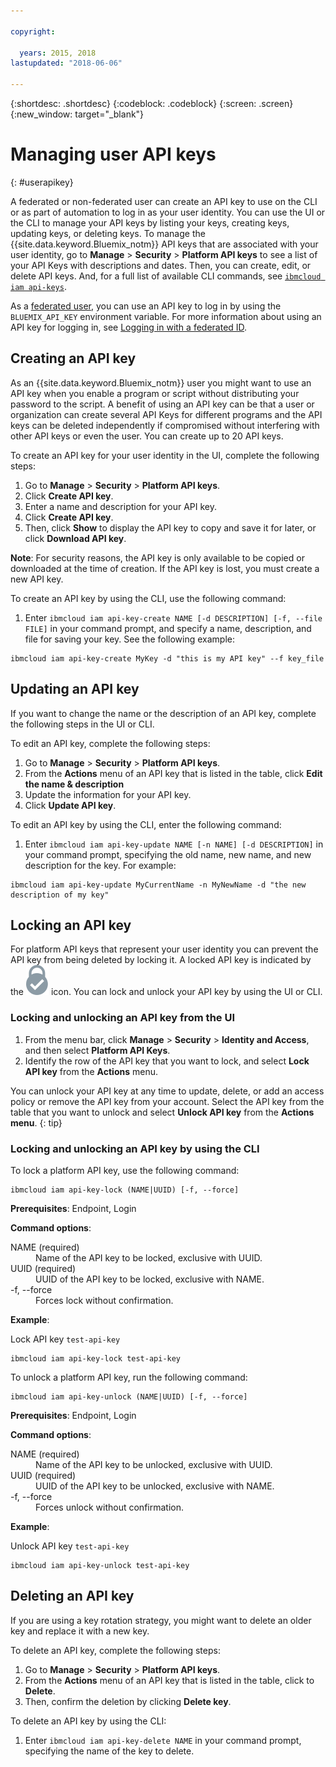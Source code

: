 ```yaml
---

copyright:

  years: 2015, 2018
lastupdated: "2018-06-06"

---
```


{:shortdesc: .shortdesc}
{:codeblock: .codeblock}
{:screen: .screen}
{:new_window: target="_blank"}

# Managing user API keys
{: #userapikey}

A federated or non-federated user can create an API key to use on the CLI or as part of automation to log in as your user identity. You can use the UI or the CLI to manage your API keys by listing your keys, creating keys, updating keys, or deleting keys. To manage the {{site.data.keyword.Bluemix_notm}} API keys that are associated with your user identity, go to **Manage** &gt; **Security** &gt; **Platform API keys** to see a list of your API Keys with descriptions and dates. Then, you can create, edit, or delete API keys. And, for a full list of available CLI commands, see [`ibmcloud iam api-keys`](/docs/cli/reference/bluemix_cli/bx_cli.html#ibmcloud_iam).

As a [federated user](/docs/account/adminpublic.html#federatedid), you can use an API key to log in by using the `BLUEMIX_API_KEY` environment variable. For more information about using an API key for logging in, see [Logging in with a federated ID](/docs/cli/login_federated_id.html#federated_id).

## Creating an API key

As an {{site.data.keyword.Bluemix_notm}} user you might want to use an API key when you enable a program or script without distributing your password to the script. A benefit of using an API key can be that a user or organization can create several API Keys for different programs and the API keys can be deleted independently if compromised without interfering with other API keys or even the user. You can create up to 20 API keys.

To create an API key for your user identity in the UI, complete the following steps:

1. Go to **Manage** &gt; **Security** &gt; **Platform API keys**.
2. Click **Create API key**.
3. Enter a name and description for your API key.
4. Click **Create API key**.
5. Then, click **Show** to display the API key to copy and save it for later, or click **Download API key**.

**Note**: For security reasons, the API key is only available to be copied or downloaded at the time of creation. If the API key is lost, you must create a new API key.

To create an API key by using the CLI, use the following command:

1. Enter `ibmcloud iam api-key-create NAME [-d DESCRIPTION] [-f, --file FILE]` in your command prompt, and specify a name, description, and file for saving your key. See the following example:

```
ibmcloud iam api-key-create MyKey -d "this is my API key" --f key_file
``` 


## Updating an API key

If you want to change the name or the description of an API key, complete the following steps in the UI or CLI.

To edit an API key, complete the following steps:

1. Go to **Manage** &gt; **Security** &gt; **Platform API keys**.
2. From the **Actions** menu of an API key that is listed in the table, click **Edit the name & description** 
3. Update the information for your API key.
4. Click **Update API key**.

To edit an API key by using the CLI, enter the following command:

1. Enter `ibmcloud iam api-key-update NAME [-n NAME] [-d DESCRIPTION]` in your command prompt, specifying the old name, new name, and new description for the key. For example:

```
ibmcloud iam api-key-update MyCurrentName -n MyNewName -d "the new description of my key"
```

## Locking an API key

For platform API keys that represent your user identity you can prevent the API key from being deleted by locking it. A locked API key is indicated by the ![Locked icon](images/locked.svg "Locked") icon. You can lock and unlock your API key by using the UI or CLI.

### Locking and unlocking an API key from the UI

1. From the menu bar, click **Manage** &gt; **Security** &gt; **Identity and Access**, and then select **Platform API Keys**.
2. Identify the row of the API key that you want to lock, and select **Lock API key** from the **Actions** menu.

You can unlock your API key at any time to update, delete, or add an access policy or remove the API key from your account. Select the API key from the table that you want to unlock and select **Unlock API key** from the **Actions menu**.
{: tip}

### Locking and unlocking an API key by using the CLI

To lock a platform API key, use the following command:

```
ibmcloud iam api-key-lock (NAME|UUID) [-f, --force]
```

<strong>Prerequisites</strong>:  Endpoint, Login

<strong>Command options</strong>:
<dl>
<dt>NAME (required)</dt>
<dd>Name of the API key to be locked, exclusive with UUID.</dd>
<dt>UUID (required)</dt>
<dd>UUID of the API key to be locked, exclusive with NAME.</dd>
<dt>-f, --force</dt>
<dd>Forces lock without confirmation.</dd>
</dl>

<strong>Example</strong>:

Lock API key `test-api-key`

```
ibmcloud iam api-key-lock test-api-key
```

To unlock a platform API key, run the following command:

```
ibmcloud iam api-key-unlock (NAME|UUID) [-f, --force]
```

<strong>Prerequisites</strong>:  Endpoint, Login

<strong>Command options</strong>:
<dl>
<dt>NAME (required)</dt>
<dd>Name of the API key to be unlocked, exclusive with UUID.</dd>
<dt>UUID (required)</dt>
<dd>UUID of the API key to be unlocked, exclusive with NAME.</dd>
<dt>-f, --force</dt>
<dd>Forces unlock without confirmation.</dd>
</dl>

<strong>Example</strong>:

Unlock API key `test-api-key`

```
ibmcloud iam api-key-unlock test-api-key
```


## Deleting an API key

If you are using a key rotation strategy, you might want to delete an older key and replace it with a new key.

To delete an API key, complete the following steps: 

1. Go to **Manage** &gt; **Security** &gt; **Platform API keys**.
2. From the **Actions** menu of an API key that is listed in the table, click to **Delete**.
3. Then, confirm the deletion by clicking **Delete key**.

To delete an API key by using the CLI:
1. Enter `ibmcloud iam api-key-delete NAME` in your command prompt, specifying the name of the key to delete.
